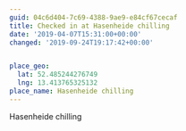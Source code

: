 ```yaml
---
guid: 04c6d404-7c69-4388-9ae9-e84cf67cecaf
title: Checked in at Hasenheide chilling
date: '2019-04-07T15:31:00+00:00'
changed: '2019-09-24T19:17:42+00:00'


place_geo:
  lat: 52.485244276749
  lng: 13.413765325132
place_name: Hasenheide chilling
---
```


Hasenheide chilling
